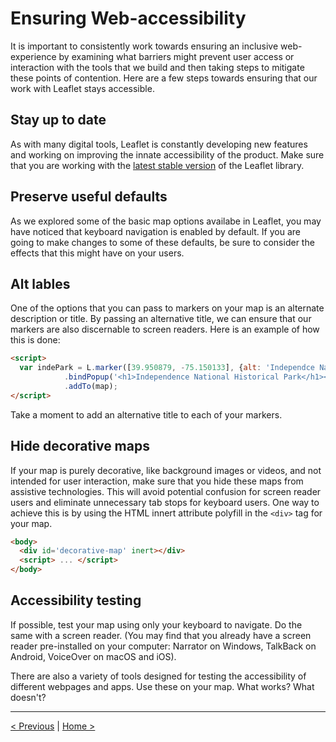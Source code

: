 # Ensuring Web-accessibility

It is important to consistently work towards ensuring an inclusive web-experience by examining what barriers might prevent user access or interaction with the tools that we build and then taking steps to mitigate these points of contention. Here are a few steps towards ensuring that our work with Leaflet stays accessible. 

## Stay up to date

As with many digital tools, Leaflet is constantly developing new features and working on improving the innate accessibility of the product. Make sure that you are working with the [latest stable version](https://leafletjs.com/download.html) of the Leaflet library.

## Preserve useful defaults

As we explored some of the basic map options availabe in Leaflet, you may have noticed that keyboard navigation is enabled by default. If you are going to make changes to some of these defaults, be sure to consider the effects that this might have on your users.

## Alt lables

One of the options that you can pass to markers on your map is an alternate description or title. By passing an alternative title, we can ensure that our markers are also discernable to screen readers. Here is an example of how this is done:

```html
<script>
  var indePark = L.marker([39.950879, -75.150133], {alt: 'Independce National Historical Park'})
			.bindPopup('<h1>Independence National Historical Park</h1><p>This park is located in <b>Philadelphia</b> and encompases both <b>Independence Hall</b> and <b>the Liberty Bell</b>.</p>')
			.addTo(map);
</script>
```

Take a moment to add an alternative title to each of your markers.

## Hide decorative maps

If your map is purely decorative, like background images or videos, and not intended for user interaction, make sure that you hide these maps from assistive technologies.  This will avoid potential confusion for screen reader users and eliminate unnecessary tab stops for keyboard users. One way to achieve this is by using the HTML innert attribute polyfill in the ```<div>``` tag for your map.

```html
<body>
  <div id='decorative-map' inert></div>
  <script> ... </script>
</body>
```

## Accessibility testing

If possible, test your map using only your keyboard to navigate. Do the same with a screen reader. (You may find that you already have a screen reader pre-installed on your computer: Narrator on Windows, TalkBack on Android, VoiceOver on macOS and iOS).

There are also a variety of tools designed for testing the accessibility of different webpages and apps. Use these on your map. What works? What doesn't?

---

[< Previous](05-pop.md) | [Home >](../README.md)
